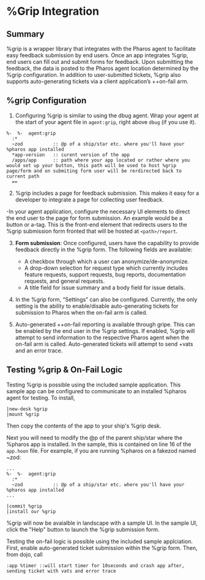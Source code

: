 # %Grip Integration

## Summary

%grip is a wrapper library that integrates with the Pharos agent to facilitate easy feedback submission by end users. Once an app integrates %grip, end users can fill out and submit forms for feedback. Upon submitting the feedback, the data is posted to the Pharos agent location determined by the %grip configuration. In addition to user-submitted tickets, %grip also supports auto-generating tickets via a client application’s ++on-fail arm.

## %grip Configuration

1. Configuring %grip is similar to using the dbug agent. Wrap your agent at the start of your agent file in `agent:grip`, right above `dbug` (if you use it).

```hoon
%-  %-  agent:grip
  :*
  ~zod           :: @p of a ship/star etc. where you'll have your %pharos app installed
  *app-version   :: curent version of the app
  /apps/app      :: path where your app located or rather where you would set up your button, this path will be used to host %grip page/form and on submiting form user will be rerdirected back to current path
  ==
```

2. %grip includes a page for feedback submission. This makes it easy for a developer to integrate a page for collecting user feedback.

-In your agent application, configure the necessary UI elements to direct the end user to the page for form submission. An example would be a button or a-tag. This is the front-end element that redirects users to the %grip submission form fronted that will be hosted at `<path>/report`.

3. **Form submission**: Once configured, users have the capability to provide feedback directly in the %grip form. The following fields are available:

   - A checkbox through which a user can anonymize/de-anonymize.
   - A drop-down selection for request type which currently includes feature requests, support requests, bug reports, documentation requests, and general requests.
   - A title field for issue summary and a body field for issue details.

4. In the %grip form, “Settings” can also be configured. Currently, the only setting is the ability to enable/disable auto-generating tickets for submission to Pharos when the on-fail arm is called.

5. Auto-generated ++on-fail reporting is available through gripe. This can be enabled by the end user in the %grip settings. If enabled, %grip will attempt to send information to the respective Pharos agent when the on-fail arm is called. Auto-generated tickets will attempt to send +vats and an error trace.

## Testing %grip & On-Fail Logic

Testing %grip is possible using the included sample application. This sample app can be configured to communicate to an installed %pharos agent for testing. To install,

```hoon
|new-desk %grip
|mount %grip
```

Then copy the contents of the app to your ship's %grip desk. 

Next you will need to modify the @p of the parent ship/star where the %pharos app is installed. In the sample, this is contained on line 16 of the `app.hoon` file. For example, if you are running %pharos on a fakezod named ~zod:

```hoon
...
%-  %-  agent:grip
  :*
  ~zod           :: @p of a ship/star etc. where you'll have your %pharos app installed
...
```

```hoon
|commit %grip
|install our %grip
```

%grip will now be avaialble in landscape with a sample UI. In the sample UI, click the "Help" button to launch the %grip submission form.

Testing the on-fail logic is possible using the included sample applciation. First, enable auto-generated ticket submission within the %grip form. Then, from dojo, call

```hoon
:app %timer ::will start timer for 10seconds and crash app after, sending ticket with vats and error trace
```
